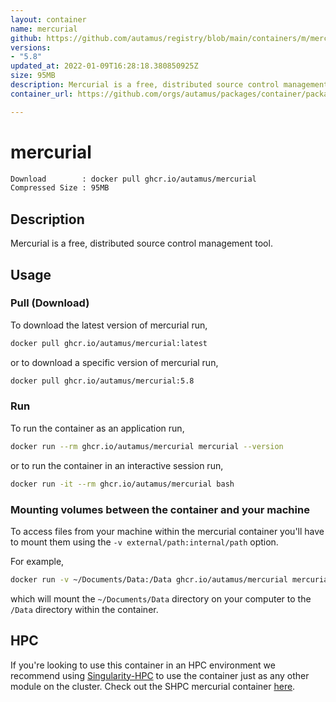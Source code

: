 ```yaml
---
layout: container
name: mercurial
github: https://github.com/autamus/registry/blob/main/containers/m/mercurial/spack.yaml
versions:
- "5.8"
updated_at: 2022-01-09T16:28:18.380850925Z
size: 95MB
description: Mercurial is a free, distributed source control management tool.
container_url: https://github.com/orgs/autamus/packages/container/package/mercurial

---
```

# mercurial
```bash 
Download        : docker pull ghcr.io/autamus/mercurial
Compressed Size : 95MB
```

## Description
Mercurial is a free, distributed source control management tool.

## Usage
### Pull (Download)
To download the latest version of mercurial run,

```bash
docker pull ghcr.io/autamus/mercurial:latest
```

or to download a specific version of mercurial run,

```bash
docker pull ghcr.io/autamus/mercurial:5.8
```
### Run
To run the container as an application run,
```bash
docker run --rm ghcr.io/autamus/mercurial mercurial --version
```

or to run the container in an interactive session run,
```bash
docker run -it --rm ghcr.io/autamus/mercurial bash
```

### Mounting volumes between the container and your machine
To access files from your machine within the mercurial container you'll have to mount them using the `-v external/path:internal/path` option.

For example,
```bash
docker run -v ~/Documents/Data:/Data ghcr.io/autamus/mercurial mercurial /Data/myData.csv
```
which will mount the `~/Documents/Data` directory on your computer to the `/Data` directory within the container.

## HPC
If you're looking to use this container in an HPC environment we recommend using [Singularity-HPC](https://singularity-hpc.readthedocs.io) to use the container just as any other module on the cluster. Check out the SHPC mercurial container [here](https://singularityhub.github.io/singularity-hpc/r/ghcr.io-autamus-mercurial/).